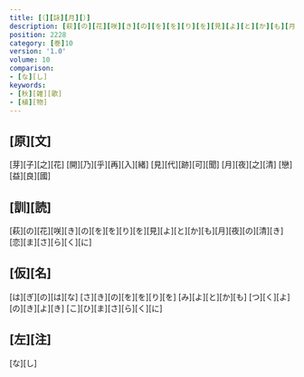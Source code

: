 ```yaml
---
title: [（][詠][月][）]
description: [萩][の][花][咲][き][の][を][を][り][を][見][よ][と][か][も][月][夜][の][清][き][恋][ま][さ][ら][く][に]
position: 2228
category: [巻]10
version: '1.0'
volume: 10
comparison:
- [な][し]
keywords:
- [秋][雑][歌]
- [植][物]
---
```


## [原][文]

[芽][子][之][花] [開][乃][乎][再][入][緒] [見][代][跡][可][聞] [月][夜][之][清] [戀][益][良][國]

## [訓][読]

[萩][の][花][咲][き][の][を][を][り][を][見][よ][と][か][も][月][夜][の][清][き][恋][ま][さ][ら][く][に]

## [仮][名]

[は][ぎ][の][は][な] [さ][き][の][を][を][り][を] [み][よ][と][か][も] [つ][く][よ][の][き][よ][き] [こ][ひ][ま][さ][ら][く][に]

## [左][注]

[な][し]
